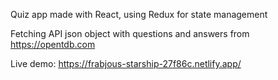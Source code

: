 Quiz app made with React, using Redux for state management

Fetching API json object with questions and answers from https://opentdb.com

Live demo: https://frabjous-starship-27f86c.netlify.app/
